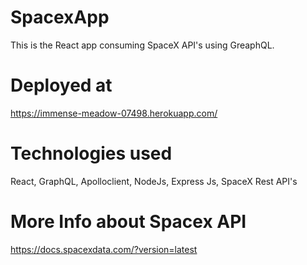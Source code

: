 # SpacexApp
This is the React app consuming SpaceX API's using GreaphQL.
# Deployed at 
<a href ="https://immense-meadow-07498.herokuapp.com/" target ="_blank">https://immense-meadow-07498.herokuapp.com/</a>
# Technologies used 
React, GraphQL, Apolloclient, NodeJs, Express Js, SpaceX Rest API's
# More Info about Spacex API
<a href ="https://docs.spacexdata.com/?version=latest" target ="_blank">https://docs.spacexdata.com/?version=latest</a>
